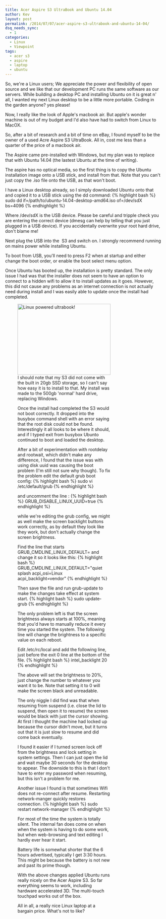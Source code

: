```yaml
---
title: Acer Aspire S3 UltraBook and Ubuntu 14.04
author: Kev
layout: post
permalink: /2014/07/07/acer-aspire-s3-ultrabook-and-ubuntu-14-04/
dsq_needs_sync:
  - 1
categories:
  - Linux
  - Viewpoint
tags:
  - acer s3
  - aspire
  - laptop
  - ubuntu
---
```

So, we're a Linux users; We appreciate the power and flexibility of open source and we like that our development PC runs the same software as our servers. While building a desktop PC and installing Ubuntu on it is great n' all, I wanted my next Linux desktop to be a little more portable. Coding in the garden anyone? yes please!

Now, I really like the look of Apple's macbook air. But apple's wonder machine is out of my budget and I'd also have had to switch from Linux to MacOX.

So, after a bit of research and a bit of time on eBay, I found myself to be the owner of a used Acre Aspire S3 UltraBook. All in, cost me less than a quarter of the price of a macbook air.

The Aspire came pre-installed with Windows, but my plan was to replace that with Ubuntu 14.04 (the lastest Ubuntu at the time of writing).

The aspire has no optical media, so the first thing is to copy the Ubuntu installation image onto a USB stick, and install from that. Note that you can't just copy the .iso file onto the USB, as that won't boot.

I have a Linux desktop already, so I simply downloaded Ubuntu onto that and copied it to a USB stick using the dd command:
{% highlight bash %}
sudo dd if=/path/to/ubuntu-14.04-desktop-amd64.iso of=/dev/sdX bs=4096
{% endhighlight %}

Where /dev/sdX is the USB device. Please be careful and tripple check you are entering the correct device (dmesg can help by telling that you just plugged in a USB device). If you accidentally overwrite your root hard drive, don't blame me!

Next plug the USB into the  S3 and switch on. I strongly recommend running on mains power while installing Ubuntu.

To boot from USB, you'll need to press F2 when at startup and either change the boot order, or enable the boot select menu option.

Once Ubuntu has booted up, the installation is pretty standard. The only issue I had was that the installer does not seem to have an option to connect to a hidden wifi to allow it to install updates as it goes. However, this did not cause any problems as an internet connection is not actually need during install and I was easily able to update once the install had completed.<figure id="attachment_610" style="width: 300px;" class="wp-caption alignnone">

<img class="size-medium wp-image-610" src="http://www.kevssite.com/wp-content/uploads/2014/07/acer-s3-300x229.png" alt="Linux powered ultrabook!" width="300" height="229" /> 
I should note that my S3 did not come with the built in 20gb SSD storage, so I can't say how easy it is to install to that. My install was made to the 500gb 'normal' hard drive, replacing Windows.

Once the install had completed the S3 would not boot correctly. It dropped into the busybox command shell with an error saying that the root disk could not be found. Interestingly it all looks to be where it should, and if I typed exit from busybox Ubunto continued to boot and loaded the desktop.

After a bit of experimentation with rootdelay and rootwait, which didn't make any difference, I found that the issue was with using disk uuid was causing the boot problem (I'm still not sure why though). To fix the problem edit the default grub boot config:
{% highlight bash %}
sudo vi /etc/default/grub
{% endhighlight %}

and uncomment the line :
{% highlight bash %}
GRUB_DISABLE_LINUX_UUID=true
{% endhighlight %}

while we're editing the grub config, we might as well make the screen backlight buttons work correctly, as by default they look like they work, but don't actually change the screen brightness.

Find the line that starts GRUB\_CMDLINE\_LINUX_DEFAULT= and change it so it looks like this:
{% highlight bash %}
GRUB_CMDLINE_LINUX_DEFAULT="quiet splash acpi_osi=Linux acpi_backlight=vendor"
{% endhighlight %}

Then save the file and run grub-update to make the changes take effect at system start.
{% highlight bash %}
sudo update-grub
{% endhighlight %}

The only problem left is that the screen brightness always starts at 100%, meaning that you'd have to manually reduce it every time you started the system. The following line will change the brightness to a specific value on each reboot.

Edit /etc/rc/local and add the following line, just before the exit 0 line at the bottom of the file.
{% highlight bash %}
intel_backlight 20
{% endhighlight %}

The above will set the brightness to 20%, just change the number to whatever you want it to be. Note that setting it to 0 will make the screen black and unreadable.

The only niggle I did find was that when resuming from suspend (i.e. close the lid to suspend, then open it to resume) the screen would be black with just the cursor showing. At first I thought the machine had locked up because the cursor didn't move, but it turns out that it is just slow to resume and did come back eventually.

I found it easier if I turned screen lock off from the brightness and lock setting in system settings. Then I can just open the lid and wait maybe 30 seconds for the desktop to appear. The downside to this is that I don't have to enter my password when resuming, but this isn't a problem for me.

Another issue I found is that sometimes Wifi does not re-connect after resume. Restarting network-manger quickly restores connection.
{% highlight bash %}
sudo restart network-manager
{% endhighlight %}

For most of the time the system is totally silent. The internal fan does come on when when the system is having to do some work, but when web-browsing and text editing I hardly ever hear it start.

Battery life is somewhat shorter that the 6 hours advertised, typically I get 3:30 hours. This might be because the battery is not new and past its prime though.

With the above changes applied Ubuntu runs really nicely on the Acer Aspire S3. So far everything seems to work, including hardware accelerated 3D. The multi-touch touchpad works out of the box.

All in all, a really nice Linux laptop at a bargain price. What's not to like?

